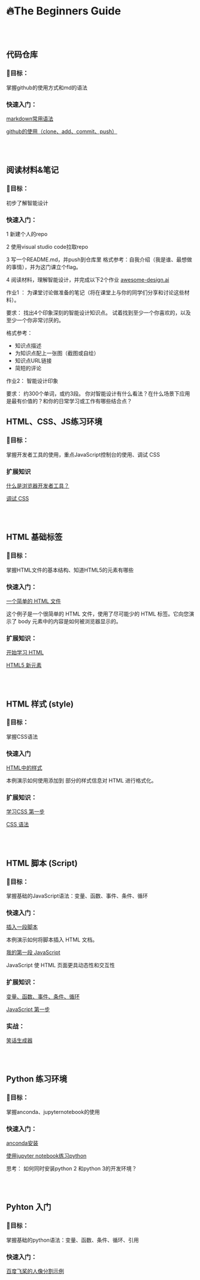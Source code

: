 # 🔥The Beginners Guide


<br/><br/>

## 代码仓库
### 🔗目标：
掌握github的使用方式和md的语法

### 快速入门：
  [markdown常用语法](https://www.runoob.com/markdown/md-tutorial.html)

  [github的使用（clone、add、commit、push）](https://www.jianshu.com/p/deb5eddbffb8)


<br/><br/>

## 阅读材料&笔记
### 🔗目标：
初步了解智能设计

### 快速入门：
  1 新建个人的repo

  2 使用visual studio code拉取repo

  3 写一个README.md，并push到仓库里
  格式参考：自我介绍（我是谁、最想做的事情），并为这门课立个flag。

  4 阅读材料，理解智能设计，并完成以下2个作业
  [awesome-design.ai](https://github.com/shadowcz007/awesome-design.ai)

作业1 ：
  为课堂讨论做准备的笔记（将在课堂上与你的同学们分享和讨论这些材料）。

要求：
  找出4个印象深刻的智能设计知识点。
  试着找到至少一个你喜欢的，以及至少一个你非常讨厌的。

格式参考：
  - 知识点描述
  - 为知识点配上一张图（截图或自绘）
  - 知识点URL链接
  - 简短的评论


作业2：
  智能设计印象

要求：
  约300个单词，或约3段。
  你对智能设计有什么看法？在什么场景下应用是最有价值的？和你的日常学习或工作有哪些结合点？




## HTML、CSS、JS练习环境
### 🔗目标：

掌握开发者工具的使用，重点JavaScript控制台的使用、调试 CSS

### 扩展知识

  [什么是浏览器开发者工具？](https://developer.mozilla.org/zh-CN/docs/Learn/Common_questions/What_are_browser_developer_tools)    

  [调试 CSS](https://developer.mozilla.org/zh-CN/docs/Learn/CSS/Building_blocks/Debugging_CSS)
    


<br/><br/>
## HTML 基础标签
### 🔗目标：

掌握HTML文件的基本结构、知道HTML5的元素有哪些

### 快速入门：

[一个简单的 HTML 文件](https://www.w3school.com.cn/tiy/t.asp?f=eg_html_basic)    

这个例子是一个很简单的 HTML 文件，使用了尽可能少的 HTML 标签。它向您演示了 body 元素中的内容是如何被浏览器显示的。

### 扩展知识：

[开始学习 HTML](https://developer.mozilla.org/zh-CN/docs/learn/HTML/Introduction_to_HTML/Getting_started)    

[HTML5 新元素](https://www.w3school.com.cn/html/html5_new_elements.asp)
    



<br/><br/>
## HTML 样式 (style)
### 🔗目标：

掌握CSS语法

### 快速入门

[HTML中的样式](https://www.w3school.com.cn/tiy/t.asp?f=eg_html_style)    

本例演示如何使用添加到 <head> 部分的样式信息对 HTML 进行格式化。

### 扩展知识：

[学习CSS 第一步](https://developer.mozilla.org/zh-CN/docs/Learn/CSS/First_steps)    

[CSS 语法](https://www.w3school.com.cn/css/css_syntax.asp)
    



<br/><br/>
## HTML 脚本 (Script)
### 🔗目标：

掌握基础的JavaScript语法：变量、函数、事件、条件、循环

### 快速入门：

[插入一段脚本](https://www.w3school.com.cn/tiy/t.asp?f=eg_html_script)    

本例演示如何将脚本插入 HTML 文档。

[我的第一段 JavaScript](https://www.w3school.com.cn/tiy/t.asp?f=html_script_intro)
    
JavaScript 使 HTML 页面更具动态性和交互性

### 扩展知识：

[变量、函数、事件、条件、循环](https://www.w3school.com.cn/js/index.asp)    

[JavaScript 第一步](https://developer.mozilla.org/zh-CN/docs/Learn/JavaScript/First_steps)
    

### 实战：

[笑话生成器](https://developer.mozilla.org/zh-CN/docs/Learn/JavaScript/First_steps/Silly_story_generator)    




<br/><br/>

## Python 练习环境
### 🔗目标：
  掌握anconda、jupyternotebook的使用

### 快速入门：
  [anconda安装](https://www.anaconda.com/products/individual)

  [使用jupyter notebook练习python](https://jupyter.org/install)

  思考：
  如何同时安装python 2 和python 3的开发环境？


<br><br>
## Pyhton 入门

### 🔗目标：
  掌握基础的python语法：变量、函数、条件、循环、引用

### 快速入门：
  [百度飞桨的人像分割示例](https://www.paddlepaddle.org.cn/hubdetail?name=deeplabv3p_xception65_humanseg&en_category=ImageSegmentation)
 


